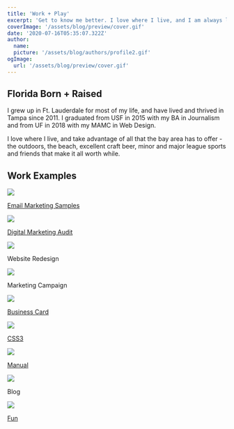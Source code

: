 ```yaml
---
title: 'Work + Play'
excerpt: 'Get to know me better. I love where I live, and I am always looking to share as much as I can about my life with the people around me.'
coverImage: '/assets/blog/preview/cover.gif'
date: '2020-07-16T05:35:07.322Z'
author:
  name:
  picture: '/assets/blog/authors/profile2.gif'
ogImage:
  url: '/assets/blog/preview/cover.gif'
---
```


## Florida Born + Raised

I grew up in Ft. Lauderdale for most of my life, and have lived and thrived in Tampa since 2011. I graduated from USF in 2015 with my BA in Journalism and from UF in 2018 with my MAMC in Web Design.

I love where I live, and take advantage of all that the bay area has to offer - the outdoors, the beach, excellent craft beer, minor and major league sports and friends that make it all worth while.

## Work Examples

<div class="bg-white rounded-lg overflow-hidden border border-gray-400 p-4 text-xs">

<div class="rounded flex items-center h-auto">
<div class="flex-1 text-gray-700 text-center px-4 py-2 m-2"><a href="http://www.ryanjblack.io/creative-email-examples.zip"><img class="m:auto" src="/assets/blog/preview/emailExamples.png" /><p>Email Marketing Samples</p></a></div>
<div class="flex-1 text-gray-700 text-center px-4 py-2 m-2"><a href="http://ryanjblack.io/TampaBayWatchFinalReport.pdf"><img class="m:auto" src="/assets/blog/preview/work-samples-png.png" /><p>Digital Marketing Audit</p></a></div>
<div class="flex-1 text-gray-700 text-center px-4 py-2 m-2"><img class="m:auto" src="/assets/blog/preview/lolisthumb.png" /><p>Website Redesign</p></div>
</div>

<div class="flex items-center h-auto">
<div class="flex-1 text-gray-700 text-center px-4 py-2 m-2"><img class="m:auto" src="/assets/blog/preview/rectangle.png" /><p>Marketing Campaign</p></div>
<div class="flex-1 text-gray-700 text-center px-4 py-2 m-2"><a href="http://http://ryanjblack.io/hw4_black_ryan/"><img class="m:auto" src="/assets/blog/preview/giphy2.gif" /><p>Business Card</p></a></div>
<div class="flex-1 text-gray-700 text-center px-4 py-2 m-2"><a href="http://www.ryanjblack.io/p3_black_ryan/"><img class="m:auto" src="/assets/blog/preview/catfish.png" /><p>CSS3</p></a></div>
</div>

<div class="rounded flex items-center h-auto">
<div class="flex-1 text-gray-700 text-center px-4 py-2 m-2"><a href="http://www.ryanjblack.io/Model_1522_Operator's_Manual_(SAM-00701a-EN)(1).pdf"><img class="m:auto" src="/assets/blog/preview/imgucs.png" /><p>Manual</p></a></div>
<div class="flex-1 text-gray-700 text-center px-4 py-2 m-2"><img class="m:auto" src="/assets/blog/preview/lawnpartspro.jpg" /><p>Blog</p></div>
<div class="flex-1 text-gray-700 text-center px-4 py-2 m-2"><a href="http://ryanjblack.io/outtatime/"><img class="m:auto" src="/assets/blog/preview/cartoonlorean.png" /><p>Fun</p></a></div>
</div>

</div>

